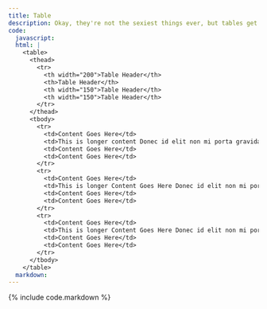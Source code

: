 ```yaml
---
title: Table
description: Okay, they're not the sexiest things ever, but tables get the job done (for tabular data, of course). They have responsive modifiers to help solve some of your layout issues based on your tables needs.
code:
  javascript:
  html: |
    <table>
      <thead>
        <tr>
          <th width="200">Table Header</th>
          <th>Table Header</th>
          <th width="150">Table Header</th>
          <th width="150">Table Header</th>
        </tr>
      </thead>
      <tbody>
        <tr>
          <td>Content Goes Here</td>
          <td>This is longer content Donec id elit non mi porta gravida at eget metus.</td>
          <td>Content Goes Here</td>
          <td>Content Goes Here</td>
        </tr>
        <tr>
          <td>Content Goes Here</td>
          <td>This is longer Content Goes Here Donec id elit non mi porta gravida at eget metus.</td>
          <td>Content Goes Here</td>
          <td>Content Goes Here</td>
        </tr>
        <tr>
          <td>Content Goes Here</td>
          <td>This is longer Content Goes Here Donec id elit non mi porta gravida at eget metus.</td>
          <td>Content Goes Here</td>
          <td>Content Goes Here</td>
        </tr>
      </tbody>
    </table>
  markdown:
---
```

{% include code.markdown %}
